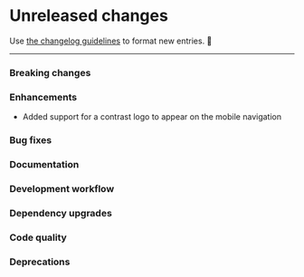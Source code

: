 # Unreleased changes

Use [the changelog guidelines](https://git.io/polaris-changelog-guidelines) to format new entries. 💜

---

### Breaking changes

### Enhancements

- Added support for a contrast logo to appear on the mobile navigation

### Bug fixes

### Documentation

### Development workflow

### Dependency upgrades

### Code quality

### Deprecations
